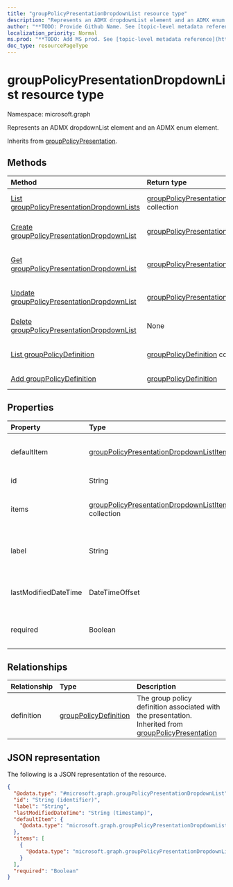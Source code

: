 ```yaml
---
title: "groupPolicyPresentationDropdownList resource type"
description: "Represents an ADMX dropdownList element and an ADMX enum element."
author: "**TODO: Provide Github Name. See [topic-level metadata reference](https://msgo.azurewebsites.net/add/document/guidelines/metadata.html#topic-level-metadata)**"
localization_priority: Normal
ms.prod: "**TODO: Add MS prod. See [topic-level metadata reference](https://msgo.azurewebsites.net/add/document/guidelines/metadata.html#topic-level-metadata)**"
doc_type: resourcePageType
---
```


# groupPolicyPresentationDropdownList resource type

Namespace: microsoft.graph



Represents an ADMX dropdownList element and an ADMX enum element.


Inherits from [groupPolicyPresentation](../resources/grouppolicypresentation.md).

## Methods
|Method|Return type|Description|
|:---|:---|:---|
|[List groupPolicyPresentationDropdownLists](../api/grouppolicypresentationdropdownlist-list.md)|[groupPolicyPresentationDropdownList](../resources/grouppolicypresentationdropdownlist.md) collection|Get a list of the [groupPolicyPresentationDropdownList](../resources/grouppolicypresentationdropdownlist.md) objects and their properties.|
|[Create groupPolicyPresentationDropdownList](../api/grouppolicypresentationdropdownlist-create.md)|[groupPolicyPresentationDropdownList](../resources/grouppolicypresentationdropdownlist.md)|Create a new [groupPolicyPresentationDropdownList](../resources/grouppolicypresentationdropdownlist.md) object.|
|[Get groupPolicyPresentationDropdownList](../api/grouppolicypresentationdropdownlist-get.md)|[groupPolicyPresentationDropdownList](../resources/grouppolicypresentationdropdownlist.md)|Read the properties and relationships of a [groupPolicyPresentationDropdownList](../resources/grouppolicypresentationdropdownlist.md) object.|
|[Update groupPolicyPresentationDropdownList](../api/grouppolicypresentationdropdownlist-update.md)|[groupPolicyPresentationDropdownList](../resources/grouppolicypresentationdropdownlist.md)|Update the properties of a [groupPolicyPresentationDropdownList](../resources/grouppolicypresentationdropdownlist.md) object.|
|[Delete groupPolicyPresentationDropdownList](../api/grouppolicypresentationdropdownlist-delete.md)|None|Deletes a [groupPolicyPresentationDropdownList](../resources/grouppolicypresentationdropdownlist.md) object.|
|[List groupPolicyDefinition](../api/grouppolicypresentationdropdownlist-list-definition.md)|[groupPolicyDefinition](../resources/grouppolicydefinition.md) collection|Get the groupPolicyDefinition resources from the definition navigation property.|
|[Add groupPolicyDefinition](../api/grouppolicypresentationdropdownlist-post-definition.md)|[groupPolicyDefinition](../resources/grouppolicydefinition.md)|Add definition by posting to the definition collection.|

## Properties
|Property|Type|Description|
|:---|:---|:---|
|defaultItem|[groupPolicyPresentationDropdownListItem](../resources/grouppolicypresentationdropdownlistitem.md)|Localized string value identifying the default choice of the list of items.|
|id|String|**TODO: Add Description** Inherited from [entity](../resources/entity.md)|
|items|[groupPolicyPresentationDropdownListItem](../resources/grouppolicypresentationdropdownlistitem.md) collection|Represents a set of localized display names and their associated values.|
|label|String|Localized text label for any presentation entity. The default value is empty. Inherited from [groupPolicyPresentation](../resources/grouppolicypresentation.md)|
|lastModifiedDateTime|DateTimeOffset|The date and time the entity was last modified. Inherited from [groupPolicyPresentation](../resources/grouppolicypresentation.md)|
|required|Boolean|Requirement to enter a value in the parameter box. The default value is false.|

## Relationships
|Relationship|Type|Description|
|:---|:---|:---|
|definition|[groupPolicyDefinition](../resources/grouppolicydefinition.md)|The group policy definition associated with the presentation. Inherited from [groupPolicyPresentation](../resources/grouppolicypresentation.md)|

## JSON representation
The following is a JSON representation of the resource.
<!-- {
  "blockType": "resource",
  "keyProperty": "id",
  "@odata.type": "microsoft.graph.groupPolicyPresentationDropdownList",
  "baseType": "microsoft.graph.groupPolicyPresentation",
  "openType": false
}
-->
``` json
{
  "@odata.type": "#microsoft.graph.groupPolicyPresentationDropdownList",
  "id": "String (identifier)",
  "label": "String",
  "lastModifiedDateTime": "String (timestamp)",
  "defaultItem": {
    "@odata.type": "microsoft.graph.groupPolicyPresentationDropdownListItem"
  },
  "items": [
    {
      "@odata.type": "microsoft.graph.groupPolicyPresentationDropdownListItem"
    }
  ],
  "required": "Boolean"
}
```

